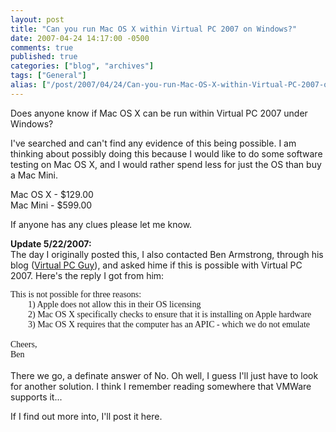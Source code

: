 ```yaml
---
layout: post
title: "Can you run Mac OS X within Virtual PC 2007 on Windows?"
date: 2007-04-24 14:17:00 -0500
comments: true
published: true
categories: ["blog", "archives"]
tags: ["General"]
alias: ["/post/2007/04/24/Can-you-run-Mac-OS-X-within-Virtual-PC-2007-on-Windows", "/post/2007/04/24/can-you-run-mac-os-x-within-virtual-pc-2007-on-windows"]
---
```

<!-- more -->
<P>Does anyone know if Mac OS X can be run within Virtual PC 2007 under Windows?</P>
<P>I've searched and can't find any evidence of this being possible. I am thinking about possibly doing this because I would like to do some software testing on Mac OS X, and I would rather spend less for just the OS than buy a Mac Mini.</P>
<P>Mac OS X - $129.00<BR>Mac Mini - $599.00</P>
<P>If anyone has any clues please let me know.</P>
<P><STRONG>Update 5/22/2007:<BR></STRONG>The day I originally posted this, I also contacted Ben Armstrong, through his blog (<A href="http://blogs.msdn.com/virtual_pc_guy/default.aspx">Virtual PC Guy</A>), and asked hime if this is possible with Virtual PC 2007. Here's the reply I got from him:</P>
<P class=MsoPlainText style="MARGIN: 0in 0in 0pt"><FONT face=Consolas>This is not possible for three reasons:</FONT></P>
<P class=MsoPlainText style="MARGIN: 0in 0in 0pt"><FONT face=Consolas><SPAN style="mso-spacerun: yes">&nbsp;&nbsp;&nbsp;&nbsp;&nbsp;&nbsp;&nbsp; </SPAN>1) Apple does not allow this in their OS licensing</FONT></P>
<P class=MsoPlainText style="MARGIN: 0in 0in 0pt"><FONT face=Consolas><SPAN style="mso-spacerun: yes">&nbsp;&nbsp;&nbsp;&nbsp;&nbsp;&nbsp;&nbsp; </SPAN>2) Mac OS X specifically checks to ensure that it is installing on Apple hardware</FONT></P>
<P class=MsoPlainText style="MARGIN: 0in 0in 0pt"><FONT face=Consolas><SPAN style="mso-spacerun: yes">&nbsp;&nbsp;&nbsp;&nbsp;&nbsp;&nbsp;&nbsp; </SPAN>3) Mac OS X requires that the computer has an APIC - which we do not emulate</FONT></P>
<P class=MsoPlainText style="MARGIN: 0in 0in 0pt"><?xml:namespace prefix = o ns = "urn:schemas-microsoft-com:office:office" /><o:p><FONT face=Consolas>&nbsp;</FONT></o:p></P>
<P class=MsoPlainText style="MARGIN: 0in 0in 0pt"><FONT face=Consolas>Cheers,</FONT></P>
<P class=MsoPlainText style="MARGIN: 0in 0in 0pt"><FONT face=Consolas>Ben</FONT></P>
<P class=MsoPlainText style="MARGIN: 0in 0in 0pt">&nbsp;</P>
<P class=MsoPlainText style="MARGIN: 0in 0in 0pt">There we go, a definate answer of No. Oh well, I guess I'll just have to look for another solution. I think I remember reading somewhere that VMWare supports it...</P>
<P>If I find out more into, I'll post it here.</P>
<P>&nbsp;</P>
